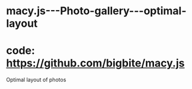 # macy.js---Photo-gallery---optimal-layout
# code: https://github.com/bigbite/macy.js 
Optimal layout of photos
